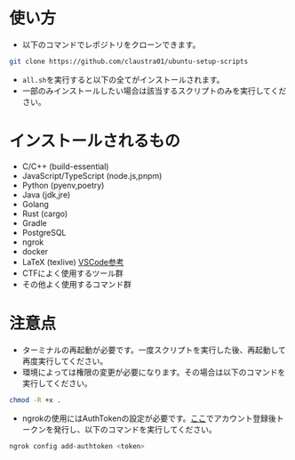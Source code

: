 # 使い方
- 以下のコマンドでレポジトリをクローンできます。
```sh
git clone https://github.com/claustra01/ubuntu-setup-scripts
```
- `all.sh`を実行すると以下の全てがインストールされます。
- 一部のみインストールしたい場合は該当するスクリプトのみを実行してください。

# インストールされるもの
- C/C++ (build-essential)
- JavaScript/TypeScript (node.js,pnpm)
- Python (pyenv,poetry)
- Java (jdk,jre)
- Golang
- Rust (cargo)
- Gradle
- PostgreSQL
- ngrok
- docker
- LaTeX (texlive) [VSCode参考](https://qiita.com/uoyuki/items/c0b3feeb80f9a2699759)
- CTFによく使用するツール群
- その他よく使用するコマンド群

# 注意点
- ターミナルの再起動が必要です。一度スクリプトを実行した後、再起動して再度実行してください。
- 環境によっては権限の変更が必要になります。その場合は以下のコマンドを実行してください。
```sh
chmod -R +x .
```
- ngrokの使用にはAuthTokenの設定が必要です。[ここ](https://ngrok.com/)でアカウント登録後トークンを発行し、以下のコマンドを実行してください。
```sh
ngrok config add-authtoken <token>
```

